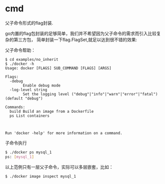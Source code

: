 # cmd

父子命令形式的flag封装.

go内置的flag包封装的足够简单，我们并不希望因为父子命令的需求而引入比较复杂的第三方包，
简单封装一下flag.FlagSet,就足以达到很不错的效果: 

父子命令帮助：

```
$ cd examples/no_inherit
$ ./docker -h
Usage: docker [FLAGS] SUB_COMMAND [FLAGS] [ARGS]

Flags:
  -debug
        Enable debug mode
  -log-level string
        Set the logging level ("debug"|"info"|"warn"|"error"|"fatal") (default "debug")

Commands:
  build Build an image from a Dockerfile
  ps List containers



Run 'docker -help' for more information on a command.
```

子命令执行

```bash
$ ./docker ps mysql_1
ps: [mysql_1] 


```

以上范例只有一层父子命令，实际可以多层嵌套，比如：
```bash
$ ./docker image inspect mysql_1
```
